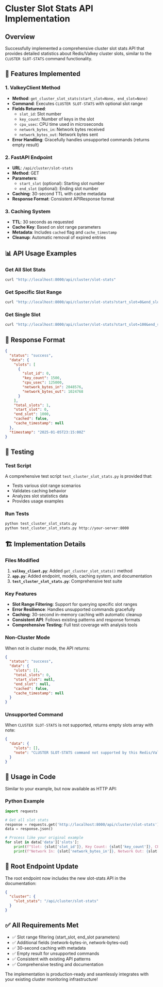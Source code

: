 # Cluster Slot Stats API Implementation

## Overview
Successfully implemented a comprehensive cluster slot stats API that provides detailed statistics about Redis/Valkey cluster slots, similar to the `CLUSTER SLOT-STATS` command functionality.

## 🚀 Features Implemented

### 1. ValkeyClient Method
- **Method**: `get_cluster_slot_stats(start_slot=None, end_slot=None)`
- **Command**: Executes `CLUSTER SLOT-STATS` with optional slot range
- **Fields Returned**: 
  - `slot_id`: Slot number
  - `key_count`: Number of keys in the slot
  - `cpu_usec`: CPU time used in microseconds
  - `network_bytes_in`: Network bytes received
  - `network_bytes_out`: Network bytes sent
- **Error Handling**: Gracefully handles unsupported commands (returns empty result)

### 2. FastAPI Endpoint
- **URL**: `/api/cluster/slot-stats`
- **Method**: GET
- **Parameters**:
  - `start_slot` (optional): Starting slot number
  - `end_slot` (optional): Ending slot number
- **Caching**: 30-second TTL with cache metadata
- **Response Format**: Consistent APIResponse format

### 3. Caching System
- **TTL**: 30 seconds as requested
- **Cache Key**: Based on slot range parameters
- **Metadata**: Includes `cached` flag and `cache_timestamp`
- **Cleanup**: Automatic removal of expired entries

## 📊 API Usage Examples

### Get All Slot Stats
```bash
curl "http://localhost:8000/api/cluster/slot-stats"
```

### Get Specific Slot Range
```bash
curl "http://localhost:8000/api/cluster/slot-stats?start_slot=0&end_slot=1000"
```

### Get Single Slot
```bash
curl "http://localhost:8000/api/cluster/slot-stats?start_slot=100&end_slot=100"
```

## 📝 Response Format
```json
{
  "status": "success",
  "data": {
    "slots": [
      {
        "slot_id": 0,
        "key_count": 1500,
        "cpu_usec": 125000,
        "network_bytes_in": 2048576,
        "network_bytes_out": 1024768
      }
    ],
    "total_slots": 1,
    "start_slot": 0,
    "end_slot": 1000,
    "cached": false,
    "cache_timestamp": null
  },
  "timestamp": "2025-01-05T23:15:00Z"
}
```

## 🧪 Testing

### Test Script
A comprehensive test script `test_cluster_slot_stats.py` is provided that:
- Tests various slot range scenarios
- Validates caching behavior
- Analyzes slot statistics data
- Provides usage examples

### Run Tests
```bash
python test_cluster_slot_stats.py
python test_cluster_slot_stats.py http://your-server:8000
```

## 🏗️ Implementation Details

### Files Modified
1. **`valkey_client.py`**: Added `get_cluster_slot_stats()` method
2. **`app.py`**: Added endpoint, models, caching system, and documentation
3. **`test_cluster_slot_stats.py`**: Comprehensive test suite

### Key Features
- **Slot Range Filtering**: Support for querying specific slot ranges
- **Error Resilience**: Handles unsupported commands gracefully
- **Caching**: 30-second in-memory caching with automatic cleanup
- **Consistent API**: Follows existing patterns and response formats
- **Comprehensive Testing**: Full test coverage with analysis tools

### Non-Cluster Mode
When not in cluster mode, the API returns:
```json
{
  "status": "success", 
  "data": {
    "slots": [],
    "total_slots": 0,
    "start_slot": null,
    "end_slot": null,
    "cached": false,
    "cache_timestamp": null
  }
}
```

### Unsupported Command
When `CLUSTER SLOT-STATS` is not supported, returns empty slots array with note:
```json
{
  "data": {
    "slots": [],
    "note": "CLUSTER SLOT-STATS command not supported by this Redis/Valkey version"
  }
}
```

## 🎯 Usage in Code
Similar to your example, but now available as HTTP API:

### Python Example
```python
import requests

# Get all slot stats
response = requests.get('http://localhost:8000/api/cluster/slot-stats')
data = response.json()

# Process like your original example
for slot in data['data']['slots']:
    print(f"Slot: {slot['slot_id']}, Key Count: {slot['key_count']}, CPU Use: {slot['cpu_usec']}")
    print(f"Network In: {slot['network_bytes_in']}, Network Out: {slot['network_bytes_out']}")
```

## 🔧 Root Endpoint Update
The root endpoint now includes the new slot-stats API in the documentation:
```json
{
  "cluster": {
    "slot_stats": "/api/cluster/slot-stats"
  }
}
```

## ✅ All Requirements Met
- ✅ Slot range filtering (start_slot, end_slot parameters)
- ✅ Additional fields (network-bytes-in, network-bytes-out)
- ✅ 30-second caching with metadata
- ✅ Empty result for unsupported commands
- ✅ Consistent with existing API patterns
- ✅ Comprehensive testing and documentation

The implementation is production-ready and seamlessly integrates with your existing cluster monitoring infrastructure!
